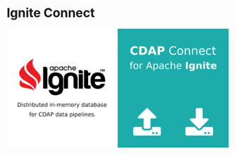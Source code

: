 
# Ignite Connect

<p align="center">
  <img src="https://github.com/predictiveworks/cdap-connect/blob/master/images/ignite-connect.png" width="600" alt="Ignite-Connect">
</p>
